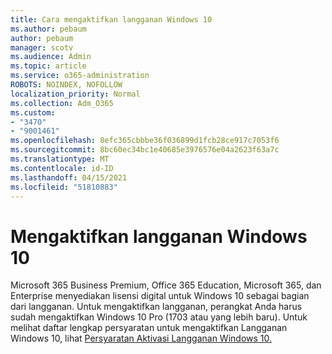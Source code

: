 ```yaml
---
title: Cara mengaktifkan langganan Windows 10
ms.author: pebaum
author: pebaum
manager: scotv
ms.audience: Admin
ms.topic: article
ms.service: o365-administration
ROBOTS: NOINDEX, NOFOLLOW
localization_priority: Normal
ms.collection: Adm_O365
ms.custom:
- "3470"
- "9001461"
ms.openlocfilehash: 8efc365cbbbe36f036899d1fcb28ce917c7053f6
ms.sourcegitcommit: 8bc60ec34bc1e40685e3976576e04a2623f63a7c
ms.translationtype: MT
ms.contentlocale: id-ID
ms.lasthandoff: 04/15/2021
ms.locfileid: "51810883"
---
```

# <a name="activating-windows-10-subscriptions"></a>Mengaktifkan langganan Windows 10

Microsoft 365 Business Premium, Office 365 Education, Microsoft 365, dan Enterprise menyediakan lisensi digital untuk Windows 10 sebagai bagian dari langganan. Untuk mengaktifkan langganan, perangkat Anda harus sudah mengaktifkan Windows 10 Pro (1703 atau yang lebih baru). Untuk melihat daftar lengkap persyaratan untuk mengaktifkan Langganan Windows 10, lihat [Persyaratan Aktivasi Langganan Windows 10.](https://docs.microsoft.com/windows/deployment/windows-10-subscription-activation#requirements)
